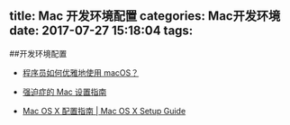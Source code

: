title: Mac 开发环境配置
categories: Mac开发环境
date: 2017-07-27 15:18:04
tags:
---


##开发环境配置
* [程序员如何优雅地使用 macOS？](https://www.zhihu.com/question/20873070)

* [强迫症的 Mac 设置指南](https://github.com/macdao/ocds-guide-to-setting-up-mac)

* [Mac OS X 配置指南 | Mac OS X Setup Guide](https://mac-setup.wildflame.org/Others.html)
